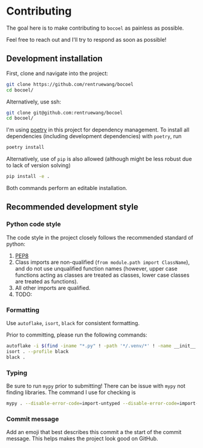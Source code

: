 # Contributing

The goal here is to make contributing to `bocoel` as painless as possible.

Feel free to reach out and I'll try to respond as soon as possible!

## Development installation

First, clone and navigate into the project:

```bash
git clone https://github.com/rentruewang/bocoel
cd bocoel/
```

Alternatively, use ssh:
```bash
git clone git@github.com:rentruewang/bocoel
cd bocoel/
```

I'm using [poetry](https://python-poetry.org/) in this project for dependency management.
To install all dependencies (including development dependencies) with `poetry`, run

```bash
poetry install
```

Alternatively, use of `pip` is also allowed (although might be less robust due to lack of version solving)

```bash
pip install -e .
```

Both commands perform an editable installation.

## Recommended development style

### Python code style

The code style in the project closely follows the recommended standard of python:

1. [PEP8](https://peps.python.org/pep-0008/)
2. Class imports are non-qualified (`from module.path import ClassName`), and do not use unqualified function names (however, upper case functions acting as classes are treated as classes, lower case classes are treated as functions).
3. All other imports are qualified.
4. TODO:

### Formatting

Use `autoflake`, `isort`, `black` for consistent formatting.

Prior to committing, please run the following commands:

```bash
autoflake -i $(find -iname "*.py" ! -path '*/.venv/*' ! -name __init__.py) --remove-all-unused-imports
isort . --profile black
black .
```

### Typing

Be sure to run `mypy` prior to submitting! There can be issue with `mypy` not finding libraries. The command I use for checking is

```bash
mypy . --disable-error-code=import-untyped --disable-error-code=import-not-found
```

### Commit message

Add an emoji that best describes this commit a the start of the commit message.
This helps makes the project look good on GitHub.
